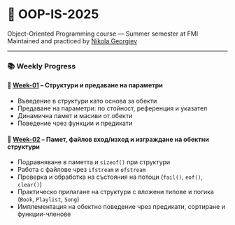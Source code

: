 # 🧠 OOP-IS-2025

Object-Oriented Programming course — Summer semester at FMI  
Maintained and practiced by [Nikola Georgiev](https://github.com/nikolaGeorgiev3000)

---

### 📚 Weekly Progress

#### 📁 [Week-01](./Week-01) – Структури и предаване на параметри

- Въведение в структури като основа за обекти  
- Предаване на параметри: по стойност, референция и указател  
- Динамична памет и масиви от обекти  
- Поведение чрез функции и предикати  

#### 📁 [Week-02](./Week-02) – Памет, файлов вход/изход и изграждане на обектни структури

- Подравняване в паметта и `sizeof()` при структури
- Работа с файлове чрез `ifstream` и `ofstream`
- Проверка и обработка на състояния на потоци (`fail()`, `eof()`, `clear()`)
- Практическо прилагане на структури с вложени типове и логика (`Book`, `Playlist`, `Song`)
- Имплементация на обектно поведение чрез предикати, сортиране и функции-членове